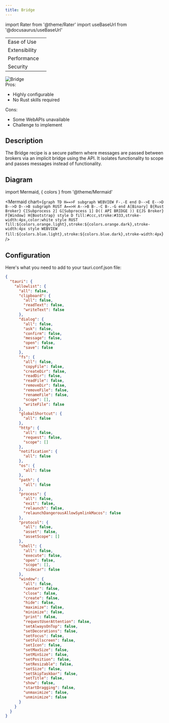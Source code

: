 ```yaml
---
title: Bridge
---
```


import Rater from '@theme/Rater'
import useBaseUrl from '@docusaurus/useBaseUrl'

<div className="row">
  <div className="col col--4">
    <table>
      <tr>
        <td>Ease of Use</td>
        <td><Rater value="3"/></td>
      </tr>
      <tr>
        <td>Extensibility</td>
        <td><Rater value="5"/></td>
      </tr>
      <tr>
        <td>Performance</td>
        <td><Rater value="4"/></td>
      </tr>
      <tr>
        <td>Security</td>
        <td><Rater value="4"/></td>
      </tr>
    </table>
  </div>
  <div className="col col--4 pattern-logo">
    <img src={useBaseUrl('img/patterns/Bridge.svg')} alt="Bridge" />
  </div>
    <div className="col col--4">
    Pros:
    <ul>
      <li>Highly configurable</li>
      <li>No Rust skills required</li>
    </ul>
    Cons:
    <ul>
      <li>Some WebAPIs unavailable</li>
      <li>Challenge to implement</li>
    </ul>
  </div>
</div>

## Description

The Bridge recipe is a secure pattern where messages are passed between brokers via an implicit bridge using the API. It isolates functionality to scope and passes messages instead of functionality.

## Diagram

import Mermaid, { colors } from '@theme/Mermaid'

<Mermaid chart={`graph TD
      H==>F
      subgraph WEBVIEW
      F-.-E
      end
      D-->E
      E-->D
      B-->D
      D-->B
      subgraph RUST
      A==>H
      A-->B
      B-.-C
      B-.-G
      end
      A[Binary]
      B{Rust Broker}
      C[Subprocess 2]
      G[Subprocess 1]
      D(( API BRIDGE ))
      E{JS Broker}
      F[Window]
      H{Bootstrap}
      style D fill:#ccc,stroke:#333,stroke-width:4px,color:white
      style RUST fill:${colors.orange.light},stroke:${colors.orange.dark},stroke-width:4px
      style WEBVIEW fill:${colors.blue.light},stroke:${colors.blue.dark},stroke-width:4px`} />

## Configuration

Here's what you need to add to your tauri.conf.json file:
```json
{
  "tauri": {
    "allowlist": {
      "all": false,
      "clipboard": {
        "all": false,
        "readText": false,
        "writeText": false
      },
      "dialog": {
        "all": false,
        "ask": false,
        "confirm": false,
        "message": false,
        "open": false,
        "save": false
      },
      "fs": {
        "all": false,
        "copyFile": false,
        "createDir": false,
        "readDir": false,
        "readFile": false,
        "removeDir": false,
        "removeFile": false,
        "renameFile": false,
        "scope": [],
        "writeFile": false
      },
      "globalShortcut": {
        "all": false
      },
      "http": {
        "all": false,
        "request": false,
        "scope": []
      },
      "notification": {
        "all": false
      },
      "os": {
        "all": false
      },
      "path": {
        "all": false
      },
      "process": {
        "all": false,
        "exit": false,
        "relaunch": false,
        "relaunchDangerousAllowSymlinkMacos": false
      },
      "protocol": {
        "all": false,
        "asset": false,
        "assetScope": []
      },
      "shell": {
        "all": false,
        "execute": false,
        "open": false,
        "scope": [],
        "sidecar": false
      },
      "window": {
        "all": false,
        "center": false,
        "close": false,
        "create": false,
        "hide": false,
        "maximize": false,
        "minimize": false,
        "print": false,
        "requestUserAttention": false,
        "setAlwaysOnTop": false,
        "setDecorations": false,
        "setFocus": false,
        "setFullscreen": false,
        "setIcon": false,
        "setMaxSize": false,
        "setMinSize": false,
        "setPosition": false,
        "setResizable": false,
        "setSize": false,
        "setSkipTaskbar": false,
        "setTitle": false,
        "show": false,
        "startDragging": false,
        "unmaximize": false,
        "unminimize": false
      }
    }
  }
}
```
